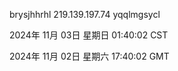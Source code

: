 brysjhhrhl 219.139.197.74 yqqlmgsycl

2024年 11月 03日 星期日 01:40:02 CST

2024年 11月 02日 星期六 17:40:02 GMT
